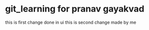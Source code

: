 # git_learning for pranav gayakvad
this is first change done in ui
this is  second change made by me

